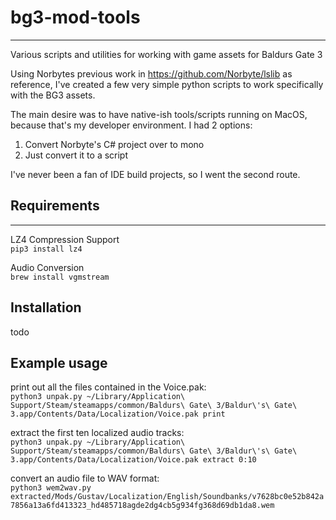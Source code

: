 # bg3-mod-tools
***
Various scripts and utilities for working with game assets for Baldurs Gate 3

Using Norbytes previous work in https://github.com/Norbyte/lslib as reference, I've created a few very simple python scripts to work specifically with the BG3 assets.

The main desire was to have native-ish tools/scripts running on MacOS, because that's my developer environment.  I had 2 options:

1.  Convert Norbyte's C# project over to mono
2.  Just convert it to a script

I've never been a fan of IDE build projects, so I went the second route.

## Requirements
***
LZ4 Compression Support<br>
    `pip3 install lz4`

Audio Conversion<br>
    `brew install vgmstream`

## Installation
todo

## Example usage
print out all the files contained in the Voice.pak:<br>
    `python3 unpak.py ~/Library/Application\ Support/Steam/steamapps/common/Baldurs\ Gate\ 3/Baldur\'s\ Gate\ 3.app/Contents/Data/Localization/Voice.pak print`<br>

extract the first ten localized audio tracks:<br>
    `python3 unpak.py ~/Library/Application\ Support/Steam/steamapps/common/Baldurs\ Gate\ 3/Baldur\'s\ Gate\ 3.app/Contents/Data/Localization/Voice.pak extract 0:10`<br>

convert an audio file to WAV format:<br>
    `python3 wem2wav.py extracted/Mods/Gustav/Localization/English/Soundbanks/v7628bc0e52b842a7856a13a6fd413323_hd485718agde2dg4cb5g934fg368d69db1da8.wem`<br>

